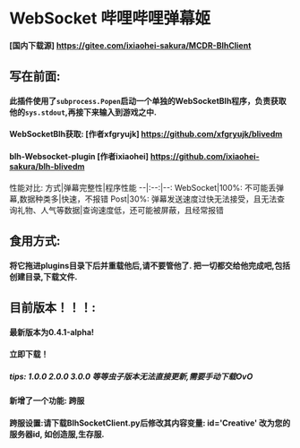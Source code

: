 # WebSocket 哔哩哔哩弹幕姬
#### [国内下载源] https://gitee.com/ixiaohei-sakura/MCDR-BlhClient

## 写在前面:
#### 此插件使用了`subprocess.Popen`启动一个单独的WebSocketBlh程序，负责获取他的`sys.stdout`,再接下来输入到游戏之中.

#### WebSocketBlh获取: [作者xfgryujk] https://github.com/xfgryujk/blivedm
#### blh-Websocket-plugin [作者ixiaohei] https://github.com/ixiaohei-sakura/blh-blivedm

性能对比:
方式|弹幕完整性|程序性能
--|:--:|--:
WebSocket|100%: 不可能丢弹幕,数据种类多|快速，不报错
Post|30%: 弹幕发送速度过快无法接受，且无法查询礼物、人气等数据|查询速度低，还可能被屏蔽，且经常报错

## 食用方式:
#### 将它拖进plugins目录下后并重载他后,请不要管他了. 把一切都交给他完成吧,包括创建目录,下载文件.

## 目前版本！！！:
#### 最新版本为0.4.1-alpha!
#### 立即下载！
##### tips: 1.0.0 2.0.0 3.0.0 等等虫子版本无法直接更新,需要手动下载OvO
#### 新增了一个功能: 跨服
#### 跨服设置:请下载BlhSocketClient.py后修改其内容变量: id='Creative' 改为您的服务器id, 如创造服,生存服.


